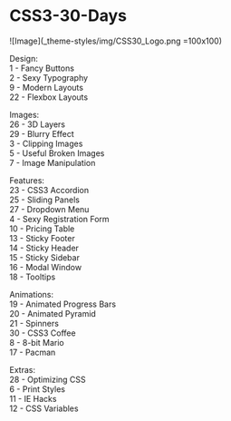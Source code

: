 # CSS3-30-Days

![Image](_theme-styles/img/CSS30_Logo.png =100x100)

Design:  
1 - Fancy Buttons  
2 - Sexy Typography  
9 - Modern Layouts  
22 - Flexbox Layouts  
  
Images:  
26 - 3D Layers  
29 - Blurry Effect  
3 - Clipping Images  
5 - Useful Broken Images  
7 - Image Manipulation  
  
Features:  
23 - CSS3 Accordion  
25 - Sliding Panels  
27 - Dropdown Menu  
4 - Sexy Registration Form  
10 - Pricing Table  
13 - Sticky Footer  
14 - Sticky Header  
15 - Sticky Sidebar  
16 - Modal Window  
18 - Tooltips  
  
Animations:  
19 - Animated Progress Bars  
20 - Animated Pyramid  
21 - Spinners  
30 - CSS3 Coffee  
8 - 8-bit Mario  
17 - Pacman  
  
Extras:  
28 - Optimizing CSS  
6 - Print Styles  
11 - IE Hacks  
12 - CSS Variables  
  
